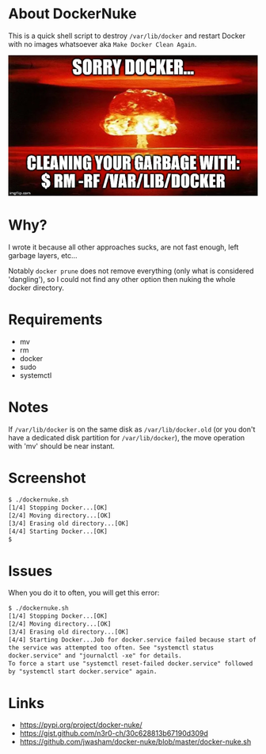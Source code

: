 # About DockerNuke

This is a quick shell script to destroy `/var/lib/docker` and restart Docker with no images whatsoever aka ```Make Docker Clean Again```.

![docker nuke meme](docker-nuke-meme.jpg)

# Why?

I wrote it because all other approaches sucks, are not fast enough, left garbage layers, etc...

Notably ```docker prune``` does not remove everything (only what is considered
'dangling'), so I could not find any other option then nuking the whole docker directory.

# Requirements

* mv
* rm
* docker
* sudo
* systemctl

# Notes

If ```/var/lib/docker``` is on the same disk as ```/var/lib/docker.old``` (or
you don't have a dedicated disk partition for ```/var/lib/docker```), the move
operation with 'mv' should be near instant.

# Screenshot

```
$ ./dockernuke.sh
[1/4] Stopping Docker...[OK]
[2/4] Moving directory...[OK]
[3/4] Erasing old directory...[OK]
[4/4] Starting Docker...[OK]
$ 
```

# Issues

When you do it to often, you will get this error:

```
$ ./dockernuke.sh
[1/4] Stopping Docker...[OK]
[2/4] Moving directory...[OK]
[3/4] Erasing old directory...[OK]
[4/4] Starting Docker...Job for docker.service failed because start of the service was attempted too often. See "systemctl status docker.service" and "journalctl -xe" for details.
To force a start use "systemctl reset-failed docker.service" followed by "systemctl start docker.service" again.
```

# Links

* https://pypi.org/project/docker-nuke/
* https://gist.github.com/n3r0-ch/30c628813b67190d309d
* https://github.com/jwasham/docker-nuke/blob/master/docker-nuke.sh
